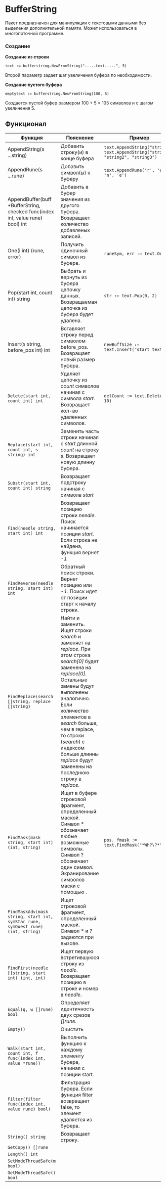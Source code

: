 # BufferString

Пакет предназначен для манипуляции с текстовыми данными без выделения дополнительной памяти. Может использоваться в многопоточной программе.

### Создание

__Создание из строки__

``text := bufferstring.NewFromString(".....text.....", 5)``

Второй параметр задает шаг увеличения буфера по необходимости. 

__Создание пустого буфера__

``emptytext := bufferstring.NewFromString(100, 5)``

Создается пустой буфер размером 100 + 5 = 105 символов и с шагом увеличения 5.

## Функционал

| Функция | Пояснение | Пример |
|-------------|-----------|--------|
|AppendString(s ...string)|Добавить строку(и) в конце буфера|``text.AppendString("string1")`` ``text.AppendString("string1", "string2", "string3")``|
|AppendRune(s ...rune)|Добавить символ(ы) к буферу|``text.AppendRune('r', 'u', 'n', 'e')``|
|AppendBuffer(buff \*BufferString, checked func(index int, value rune) bool) int|Добавить в буфер значения из другого буфера. Возвращает количество добавленых записей.||
|One(i int) (rune, error)|Получить одиночный символ из буфера.|``runeSym, err := text.One(0)``|
|Pop(start int, count int) string|Выбрать и вернуть из буфера цепочку данных. Возвращаемая цепочка из буфера будет удалена.|``str := text.Pop(0, 2)``|
|Insert(s string, before_pos int) int|Вставляет строку перед символом before_pos. Возвращает новый размер буфера.|``newBuffSize := text.Insert("start text", 0)``|
|``Delete(start int, count int) int``|Удаляет цепочку из _count_ символов начиная с символа _start_. Возвращает кол-во удаленных символов.|``delCount := text.Delete(0, 10)``|
|``Replace(start int, count int, s string) int``|Заменить часть строки начиная с _start_ длинной _count_ на строку _s_. Возвращает новую длинну буфера.||
|``Substr(start int, count int) string``|Возвращает подстроку начиная с символа _start_||
|``Find(needle string, start int) int``|Возвращает позицию строки _needle_. Поиск начинается позиции _start_. Если строка не найдена, функция вернет _-1_ ||
|``FindReverse(needle string, start int) int``|Обратный поиск строки. Вернет позицию или _-1_. Поиск идет от позиции старт к началу строки.||
|``FindReplace(search []string, replace []string)``|Найти и заменить. Ищет строки _search_ и заменяет на _replace_. При этом строка _search[0]_ будет заменена на _replace[0]_. Остальные замены будут выполнены аналогично. Если количество элементов в _search_ больше, чем в replace, то строки (_search_) с индексом больше длинны _replace_ будут заменены на последнюю строку в _replace_.||
|``FindMask(mask string, start int) (int, string)``|Ищет в буфере строковой фрагмент, определенный маской. Символ * обозначает любые возможные символы. Символ ? обозначает один символ. Экранирование символов маски с помощью \.|``pos, fmask := text.FindMask("*Wh?\?*", 0)``|
|``FindMaskAdv(mask string, start int, symStar rune, symQuest rune) (int, string)``|Ищет строковой фрагмент, определенный маской. Символ * и ? задаются при вызове.||
|``FindFirst(needle []string, start int) (int, int)``|Ищет первую встретившуюся строку из _needle_. Возвращает позицию в строке и номер в _needle_.||
|``Equal(q, w []rune) bool``|Определяет идентичность двух срезов _[]rune_.||
|``Empty()``|Очистить||
|``Walk(start int, count int, f func(index int, value *rune))``|Выполнить функцию к каждому элементу буфера, начиная с позиции start.||
|``Filter(filter func(index int, value rune) bool)``|Фильтрация буфера. Если функция filter возвращает false, то элемент удаляется из буфера.||
|``String() string``|Возвращает строку.||
|``GetCopy() []rune``|||
|``Length() int``|||
|``SetModeThreadSafe(m bool)``|||
|``GetModeThreadSafe() bool``|||